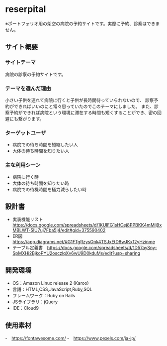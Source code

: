 # reserpital 
※ポートフォリオ用の架空の病院の予約サイトです。実際に予約、診察はできません。



## サイト概要
### サイトテーマ
病院の診察の予約サイトです。

### テーマを選んだ理由
小さい子供を連れて病院に行くと子供が長時間待っていられないので、
診察予約ができればいいのにと常々思っていたのでこのテーマにしました。
また、診察予約ができれば病院という環境に滞在する時間も短くすることができ、密の回避にも繋がります。　

### ターゲットユーザ
- 病院での待ち時間を短縮したい人
- 大体の待ち時間を知りたい人

### 主な利用シーン
- 病院に行く時
- 大体の待ち時間を知りたい時
- 病院での待機時間を極力減らしたい時

## 設計書
- 実装機能リスト　https://docs.google.com/spreadsheets/d/1KUlFG1sHCej8PPBKK4mMlj9xMBLWT-5IU7uj7Fba5j4/edit#gid=375590402
- ER図　https://app.diagrams.net/#G1FTgRzysOnk4TSJxEtD8wJKx12yHzinme
- テーブル定義書　https://docs.google.com/spreadsheets/d/1D57aySny-SpMXHi2BjkoPYU2osczlqXv6wU9D0kduMs/edit?usp=sharing

## 開発環境
- OS：Amazon Linux release 2 (Karoo)
- 言語：HTML,CSS,JavaScript,Ruby,SQL
- フレームワーク：Ruby on Rails
- JSライブラリ：jQuery
- IDE：Cloud9

## 使用素材
-　https://fontawesome.com/
-　https://www.pexels.com/ja-jp/